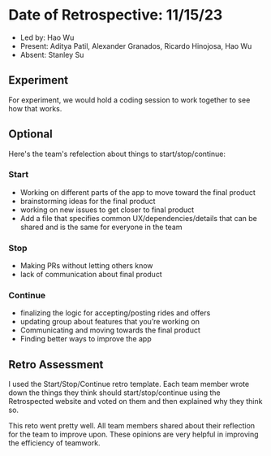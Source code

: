 # Date of Retrospective: 11/15/23

* Led by: Hao Wu
* Present: Aditya Patil, Alexander Granados, Ricardo Hinojosa, Hao Wu
* Absent: Stanley Su

## Experiment
For experiment, we would hold a coding session to work together to see how that works.

## Optional
Here's the team's refelection about things to start/stop/continue:
### Start
* Working on different parts of the app to move toward the final product
* brainstorming ideas for the final product
* working on new issues to get closer to final product
* Add a file that specifies common UX/dependencies/details that can be shared and is the same for everyone in the team

### Stop
* Making PRs without letting others know
* lack of communication about final product

### Continue
* finalizing the logic for accepting/posting rides and offers
* updating group about features that you’re working on
* Communicating and moving towards the final product
* Finding better ways to improve the app

## Retro Assessment

I used the Start/Stop/Continue retro template. Each team member wrote down the things they think should start/stop/continue using the Retrospected website and voted on them and then explained why they think so.

This reto went pretty well. All team members shared about their reflection for the team to improve upon. These opinions are very helpful in improving the efficiency of teamwork. 
